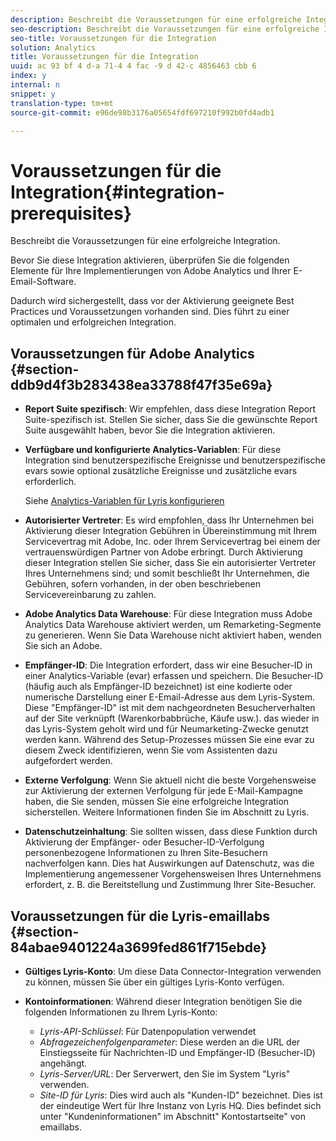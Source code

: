 ```yaml
---
description: Beschreibt die Voraussetzungen für eine erfolgreiche Integration.
seo-description: Beschreibt die Voraussetzungen für eine erfolgreiche Integration.
seo-title: Voraussetzungen für die Integration
solution: Analytics
title: Voraussetzungen für die Integration
uuid: ac 93 bf 4 d-a 71-4 4 fac -9 d 42-c 4856463 cbb 6
index: y
internal: n
snippet: y
translation-type: tm+mt
source-git-commit: e96de98b3176a05654fdf697210f992b0fd4adb1

---
```



# Voraussetzungen für die Integration{#integration-prerequisites}

Beschreibt die Voraussetzungen für eine erfolgreiche Integration.

Bevor Sie diese Integration aktivieren, überprüfen Sie die folgenden Elemente für Ihre Implementierungen von Adobe Analytics und Ihrer E-Email-Software.

Dadurch wird sichergestellt, dass vor der Aktivierung geeignete Best Practices und Voraussetzungen vorhanden sind. Dies führt zu einer optimalen und erfolgreichen Integration.

## Voraussetzungen für Adobe Analytics {#section-ddb9d4f3b283438ea33788f47f35e69a}

* **Report Suite spezifisch**: Wir empfehlen, dass diese Integration Report Suite-spezifisch ist. Stellen Sie sicher, dass Sie die gewünschte Report Suite ausgewählt haben, bevor Sie die Integration aktivieren.
* **Verfügbare und konfigurierte Analytics-Variablen**: Für diese Integration sind benutzerspezifische Ereignisse und benutzerspezifische evars sowie optional zusätzliche Ereignisse und zusätzliche evars erforderlich.

   Siehe [Analytics-Variablen für Lyris konfigurieren](../lyris-overview/lyris-analytics-variables.md#task-e70a62dc096d4f548d5070a67822f5e7)

* **Autorisierter Vertreter**: Es wird empfohlen, dass Ihr Unternehmen bei Aktivierung dieser Integration Gebühren in Übereinstimmung mit Ihrem Servicevertrag mit Adobe, Inc. oder Ihrem Servicevertrag bei einem der vertrauenswürdigen Partner von Adobe erbringt. Durch Aktivierung dieser Integration stellen Sie sicher, dass Sie ein autorisierter Vertreter Ihres Unternehmens sind; und somit beschließt Ihr Unternehmen, die Gebühren, sofern vorhanden, in der oben beschriebenen Servicevereinbarung zu zahlen.
* **Adobe Analytics Data Warehouse**: Für diese Integration muss Adobe Analytics Data Warehouse aktiviert werden, um Remarketing-Segmente zu generieren. Wenn Sie Data Warehouse nicht aktiviert haben, wenden Sie sich an Adobe.
* **Empfänger-ID**: Die Integration erfordert, dass wir eine Besucher-ID in einer Analytics-Variable (evar) erfassen und speichern. Die Besucher-ID (häufig auch als Empfänger-ID bezeichnet) ist eine kodierte oder numerische Darstellung einer E-Email-Adresse aus dem Lyris-System. Diese "Empfänger-ID" ist mit dem nachgeordneten Besucherverhalten auf der Site verknüpft (Warenkorbabbrüche, Käufe usw.). das wieder in das Lyris-System geholt wird und für Neumarketing-Zwecke genutzt werden kann. Während des Setup-Prozesses müssen Sie eine evar zu diesem Zweck identifizieren, wenn Sie vom Assistenten dazu aufgefordert werden.
* **Externe Verfolgung**: Wenn Sie aktuell nicht die beste Vorgehensweise zur Aktivierung der externen Verfolgung für jede E-Mail-Kampagne haben, die Sie senden, müssen Sie eine erfolgreiche Integration sicherstellen. Weitere Informationen finden Sie im Abschnitt zu Lyris.
* **Datenschutzeinhaltung**: Sie sollten wissen, dass diese Funktion durch Aktivierung der Empfänger- oder Besucher-ID-Verfolgung personenbezogene Informationen zu Ihren Site-Besuchern nachverfolgen kann. Dies hat Auswirkungen auf Datenschutz, was die Implementierung angemessener Vorgehensweisen Ihres Unternehmens erfordert, z. B. die Bereitstellung und Zustimmung Ihrer Site-Besucher.

## Voraussetzungen für die Lyris-emaillabs {#section-84abae9401224a3699fed861f715ebde}

* **Gültiges Lyris-Konto**: Um diese Data Connector-Integration verwenden zu können, müssen Sie über ein gültiges Lyris-Konto verfügen.
* **Kontoinformationen**: Während dieser Integration benötigen Sie die folgenden Informationen zu Ihrem Lyris-Konto:

   * *Lyris-API-Schlüssel*: Für Datenpopulation verwendet
   * *Abfragezeichenfolgenparameter*: Diese werden an die URL der Einstiegsseite für Nachrichten-ID und Empfänger-ID (Besucher-ID) angehängt.
   * *Lyris-Server/URL*: Der Serverwert, den Sie im System "Lyris" verwenden.
   * *Site-ID für Lyris*: Dies wird auch als "Kunden-ID" bezeichnet. Dies ist der eindeutige Wert für Ihre Instanz von Lyris HQ. Dies befindet sich unter "Kundeninformationen" im Abschnitt" Kontostartseite" von emaillabs.


